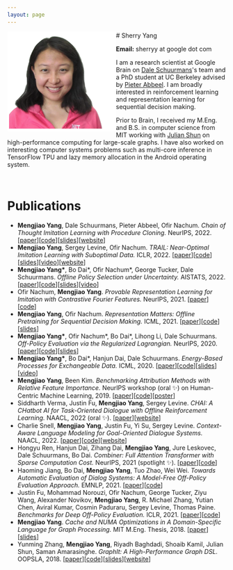```yaml
---
layout: page
---
```


<img src="/assets/images/portrait.png" width="250" align="left">
# Sherry Yang

**Email:** sherryy at google dot com

I am a research scientist at Google Brain on [Dale Schuurmans](https://webdocs.cs.ualberta.ca/~dale/)'s team and a PhD student at UC Berkeley advised by [Pieter Abbeel](https://people.eecs.berkeley.edu/~pabbeel/). I am broadly interested in reinforcement learning and representation learning for sequential decision making.

Prior to Brain, I received my M.Eng. and B.S. in computer science from MIT working with [Julian Shun](https://people.csail.mit.edu/jshun/) on high-performance computing for large-scale graphs. I have also worked on interesting computer systems problems such as multi-core inference in TensorFlow TPU and lazy memory allocation in the Android operating system.

&nbsp;

# Publications
- **Mengjiao Yang**, Dale Schuurmans, Pieter Abbeel, Ofir Nachum. *Chain of Thought Imitation Learning with Procedure Cloning.* NeurIPS, 2022. \[[paper](https://arxiv.org/abs/2205.10816)\]\[[code](https://github.com/google-research/google-research/tree/master/procedure_cloning)\]\[[slides](/assets/posters/procedure_cloning.pdf)\]\[[website](https://sites.google.com/corp/view/procedure-cloning)\]
- **Mengjiao Yang**, Sergey Levine, Ofir Nachum. *TRAIL: Near-Optimal Imitation Learning with Suboptimal Data.* ICLR, 2022. \[[paper](https://arxiv.org/abs/2110.14770)\]\[[code](https://github.com/google-research/google-research/tree/master/rl_repr)\]\[[slides](/assets/posters/trail.pdf)\]\[[video](https://youtu.be/YnfY-P8ud5A)\]\[[website](https://sites.google.com/corp/view/trail-repr)\]
- **Mengjiao Yang\***, Bo Dai\*, Ofir Nachum\*, George Tucker, Dale Schuurmans. *Offline Policy Selection under Uncertainty.* AISTATS, 2022. \[[paper](https://arxiv.org/abs/2012.06919)\]\[[code](https://github.com/google-research/dice_rl/tree/master/estimators)\]\[[slides](/assets/posters/bayesdice.pdf)\]\[[video](https://youtu.be/nlR3XRBYJS4)\]
- Ofir Nachum, **Mengjiao Yang**. *Provable Representation Learning for Imitation with Contrastive Fourier Features.* NeurIPS, 2021. \[[paper](https://arxiv.org/abs/2105.12272)\]\[[code](https://github.com/google-research/google-research/tree/master/rl_repr/contrastive_fourier)\]
- **Mengjiao Yang**, Ofir Nachum. *Representation Matters: Offline Pretraining for Sequential Decision Making.* ICML, 2021. \[[paper](https://arxiv.org/abs/2102.05815)\]\[[code](https://github.com/google-research/google-research/tree/master/rl_repr)\]\[[slides](/assets/posters/rl_repr.pdf)\]
- **Mengjiao Yang\***, Ofir Nachum\*, Bo Dai\*, Lihong Li, Dale Schuurmans. *Off-Policy Evaluation via the Regularized Lagrangian.* NeurIPS, 2020. \[[paper](http://arxiv.org/abs/2007.03438)\]\[[code](https://github.com/google-research/dice_rl)\]\[[slides](/assets/posters/dice.pdf)\]
- **Mengjiao Yang\***, Bo Dai\*, Hanjun Dai, Dale Schuurmans. *Energy-Based Processes for Exchangeable Data.* ICML, 2020. \[[paper](https://arxiv.org/abs/2003.07521)\]\[[code](https://github.com/google-research/google-research/tree/master/ebp)\]\[[slides](/assets/posters/ebp.pdf)\]\[[video](https://youtu.be/RkFtdKsq428)\]
- **Mengjiao Yang**, Been Kim. *Benchmarking Attribution Methods with Relative Feature Importance.* NeurIPS workshop (oral :sparkles:) on Human-Centric Machine Learning, 2019. \[[paper](https://arxiv.org/abs/1907.09701)\]\[[code](https://github.com/google-research-datasets/bam)\]\[[poster](/assets/posters/bam.pdf)\]
- Siddharth Verma, Justin Fu, **Mengjiao Yang**, Sergey Levine. *CHAI: A CHatbot AI for Task-Oriented Dialogue with Offline Reinforcement Learning.* NAACL, 2022 (oral :sparkles:). \[[paper](https://arxiv.org/abs/2204.08426)\]\[[website](https://siddharthverma314.github.io/research/chai-acl-2022/)\]
- Charlie Snell, **Mengjiao Yang**, Justin Fu, Yi Su, Sergey Levine. *Context-Aware Language Modeling for Goal-Oriented Dialogue Systems.* NAACL, 2022. \[[paper](https://arxiv.org/abs/2204.10198)\]\[[code](https://github.com/Sea-Snell/CALM-Dialogue)\]\[[website](https://sea-snell.github.io/CALM_LM_site/)\]
- Hongyu Ren, Hanjun Dai, Zihang Dai, **Mengjiao Yang**, Jure Leskovec, Dale Schuurmans, Bo Dai. *Combiner: Full Attention Transformer with Sparse Computation Cost.* NeurIPS, 2021 (spotlight :sparkles:). \[[paper](https://arxiv.org/abs/2107.05768)\]\[[code](https://github.com/google-research/google-research/tree/master/combiner)\]
- Haoming Jiang, Bo Dai, **Mengjiao Yang**, Tuo Zhao, Wei Wei. *Towards Automatic Evaluation of Dialog Systems: A Model-Free Off-Policy Evaluation Approach.* EMNLP, 2021. \[[paper](https://arxiv.org/abs/2102.10242)\]\[[code](https://github.com/google-research/google-research/tree/master/dialogue_ope)\]
- Justin Fu, Mohammad Norouzi, Ofir Nachum, George Tucker, Ziyu Wang, Alexander Novikov, **Mengjiao Yang**, R. Michael Zhang, Yutian Chen, Aviral Kumar, Cosmin Paduraru, Sergey Levine, Thomas Paine. *Benchmarks for Deep Off-Policy Evaluation.* ICLR, 2021. \[[paper](https://arxiv.org/abs/2103.16596)\]\[[code](https://github.com/google-research/deep_ope)\]
- **Mengjiao Yang**. *Cache and NUMA Optimizations in A Domain-Specific Language for Graph Processing.* MIT M.Eng. Thesis, 2018. \[[paper](https://dspace.mit.edu/handle/1721.1/119915)\]\[[slides](/assets/posters/numa.pdf)\]
- Yunming Zhang, **Mengjiao Yang**, Riyadh Baghdadi, Shoaib Kamil, Julian Shun, Saman Amarasinghe. *GraphIt: A High-Performance Graph DSL.* OOPSLA, 2018. \[[paper](https://dl.acm.org/doi/pdf/10.1145/3276491)\]\[[code](https://github.com/GraphIt-DSL/graphit)\]\[[slides](/assets/posters/graphit.pdf)\]\[[website](https://graphit-lang.org/index)\]
